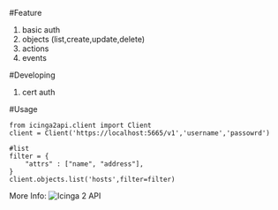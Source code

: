 #Feature
1. basic auth
2. objects (list,create,update,delete) 
3. actions
4. events

#Developing
1. cert auth

#Usage
```
from icinga2api.client import Client
client = Client('https://localhost:5665/v1','username','passowrd')

#list
filter = {
    "attrs" : ["name", "address"],
}
client.objects.list('hosts',filter=filter)

```

More Info: ![Icinga 2 API](http://docs.icinga.org/icinga2/latest/doc/module/icinga2/toc#!/icinga2/latest/doc/module/icinga2/chapter/icinga2-api)
